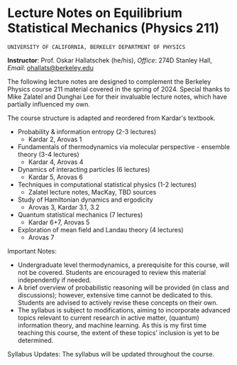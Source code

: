 # Lecture Notes on Equilibrium Statistical Mechanics (Physics 211)


```
UNIVERSITY OF CALIFORNIA, BERKELEY DEPARTMENT OF PHYSICS
```
**Instructor**: Prof. Oskar Hallatschek (he/his), *Office*: 274D Stanley Hall, *Email*: ohallats@berkeley.edu


The following lecture notes are designed to complement the Berkeley Physics course 211 material covered in the spring of 2024. Special thanks to Mike Zalatel and Dunghai Lee for their invaluable lecture notes, which have partially influenced my own.

The course structure is adapted and reordered from Kardar's textbook.
- Probability & information entropy (2-3 lectures)
    - Kardar 2, Arovas 1
- Fundamentals of thermodynamics via molecular perspective - ensemble theory (3-4 lectures)
    - Kardar 4, Arovas 4
- Dynamics of interacting particles (6 lectures)
    - Kardar 5, Arovas 6
- Techniques in computational statistical physics (1-2 lectures)
    - Zalatel lecture notes, MacKay, TBD sources
- Study of Hamiltonian dynamics and ergodicity
    - Arovas 3, Kardar 3.1, 3.2
- Quantum statistical mechanics (7 lectures)
    - Kardar 6+7, Arovas 5
- Exploration of mean field and Landau theory (4 lectures)
    - Arovas 7

Important Notes:
- Undergraduate level thermodynamics, a prerequisite for this course, will not be covered. Students are encouraged to review this material independently if needed.
- A brief overview of probabilistic reasoning will be provided (in class and discussions); however, extensive time cannot be dedicated to this. Students are advised to actively revise these concepts on their own.
- The syllabus is subject to modifications, aiming to incorporate advanced topics relevant to current research in active matter, (quantum) information theory, and machine learning. As this is my first time teaching this course, the extent of these topics' inclusion is yet to be determined.

Syllabus Updates:
The syllabus will be updated throughout the course.



```{tableofcontents}
```
